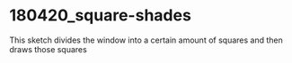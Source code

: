 # 180420_square-shades

This sketch divides the window into a certain amount of squares and then draws those squares

